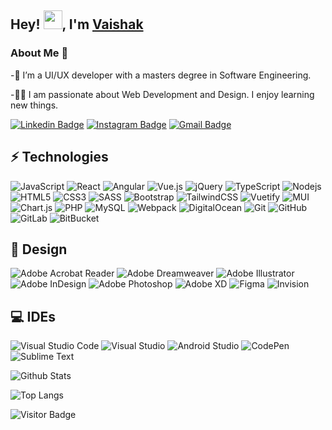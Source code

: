 ## Hey! <img src="hhttps://github.com/Vaishakbg/Vaishakbg/blob/main/wave.gif" width="30px">, I'm <a href="https://www.linkedin.com/in/vaishakbg/" rel="nofollow">Vaishak</a>

### About Me 🚀
-🌱 I’m a UI/UX developer with a masters degree in Software Engineering.

-👨‍💻 I am passionate about Web Development and Design. I enjoy learning new things.

[![Linkedin Badge](https://img.shields.io/badge/-vaishakbg-blue?style=flat-square&logo=Linkedin&logoColor=white&link=https://www.linkedin.com/in/vaishakbg/)](https://www.linkedin.com/in/vaishakbg/)
[![Instagram Badge](https://img.shields.io/badge/-vaishakbg-purple?style=flat-square&logo=instagram&logoColor=white&link=https://www.instagram.com/vaishakkb/)](https://www.instagram.com/vaishakkb/)
[![Gmail Badge](https://img.shields.io/badge/-vaishakbg@gmail.com-c14438?style=flat-square&logo=Gmail&logoColor=white&link=mailto:vaishakbg@gmail.com)](mailto:vaishakbg@gmail.com)

## ⚡ Technologies

![JavaScript](https://img.shields.io/badge/-JavaScript-black?style=flat-square&logo=javascript)
![React](https://img.shields.io/badge/-React-black?style=flat-square&logo=react)
![Angular](https://img.shields.io/badge/-Angular-A6120d?style=flat-square&logo=angular)
![Vue.js](https://img.shields.io/badge/vuejs-%2335495e.svg?style=flat-square&logo=vuedotjs&logoColor=%234FC08D)
![jQuery](https://img.shields.io/badge/jquery-%230769AD.svg?style=flat-square&logo=jquery&logoColor=white)
![TypeScript](https://img.shields.io/badge/-TypeScript-333333?style=flat-square&logo=typescript)
![Nodejs](https://img.shields.io/badge/-Nodejs-black?style=flat-square&logo=Node.js)
![HTML5](https://img.shields.io/badge/-HTML5-E34F26?style=flat-square&logo=html5&logoColor=white)
![CSS3](https://img.shields.io/badge/-CSS3-1572B6?style=flat-square&logo=css3)
![SASS](https://img.shields.io/badge/SASS-hotpink.svg?style=flat-square&logo=SASS&logoColor=white)
![Bootstrap](https://img.shields.io/badge/-Bootstrap-563D7C?style=flat-square&logo=bootstrap&logoColor=white)
![TailwindCSS](https://img.shields.io/badge/-tailwindcss-078BC0?style=flat-square&logo=tailwindcss&logoColor=white)
![Vuetify](https://img.shields.io/badge/Vuetify-1867C0?style=flat-square&logo=vuetify&logoColor=AEDDFF)
![MUI](https://img.shields.io/badge/MUI-%230081CB.svg?style=flat-square&logo=mui&logoColor=white)
![Chart.js](https://img.shields.io/badge/chart.js-F5788D.svg?style=flat-square&logo=chart.js&logoColor=white)
![PHP](https://img.shields.io/badge/-PHP-white?style=flat-square&logo=php&logoColor=4B568B)
![MySQL](https://img.shields.io/badge/-MySQL-black?style=flat-square&logo=mysql)
![Webpack](https://img.shields.io/badge/webpack-%238DD6F9.svg?style=flat-square&logo=webpack&logoColor=black)
![DigitalOcean](https://img.shields.io/badge/-Digital%20Ocean-darkblue?style=flat-square&logo=digitalocean)
![Git](https://img.shields.io/badge/-Git-black?style=flat-square&logo=git)
![GitHub](https://img.shields.io/badge/-GitHub-181717?style=flat-square&logo=github)
![GitLab](https://img.shields.io/badge/-GitLab-FCA121?style=flat-square&logo=gitlab)
![BitBucket](https://img.shields.io/badge/-BitBucket-darkblue?style=flat-square&logo=bitbucket)

## 🎨 Design

![Adobe Acrobat Reader](https://img.shields.io/badge/Adobe%20Acrobat%20Reader-EC1C24.svg?style=flat-square&logo=Adobe%20Acrobat%20Reader&logoColor=white)
![Adobe Dreamweaver](https://img.shields.io/badge/Adobe%20Dreamweaver-000000.svg?style=flat-square&logo=Adobe%20Dreamweaver&logoColor=green)
![Adobe Illustrator](https://img.shields.io/badge/adobe%20illustrator-B99B0A.svg?style=flat-square&logo=adobe%20illustrator&logoColor=300000)
![Adobe InDesign](https://img.shields.io/badge/Adobe%20InDesign-49021F?style=flat-square&logo=adobeindesign&logoColor=white)
![Adobe Photoshop](https://img.shields.io/badge/adobe%20photoshop-%2331A8FF.svg?style=flat-square&logo=adobe%20photoshop&logoColor=white)
![Adobe XD](https://img.shields.io/badge/Adobe%20XD-470137?style=flat-square&logo=Adobe%20XD&logoColor=#FF61F6)
![Figma](https://img.shields.io/badge/figma-%23F24E1E.svg?style=flat-square&logo=figma&logoColor=white)
![Invision](https://img.shields.io/badge/invision-FF3366?style=flat-square&logo=invision&logoColor=white)

## 💻 IDEs

![Visual Studio Code](https://img.shields.io/badge/Visual%20Studio%20Code-0078d7.svg?style=flat-square&logo=visual-studio-code&logoColor=white)
![Visual Studio](https://img.shields.io/badge/Visual%20Studio-5C2D91.svg?style=flat-square&logo=visual-studio&logoColor=white)
![Android Studio](https://img.shields.io/badge/Android%20Studio-3DDC84.svg?style=flat-square&logo=android-studio&logoColor=white)
![CodePen](https://img.shields.io/badge/CodePen-white?style=flat-square&logo=codepen&logoColor=black)
![Sublime Text](https://img.shields.io/badge/sublime_text-%23575757.svg?style=flat-square&logo=sublime-text&logoColor=important)

![Github Stats](https://github-readme-stats.vercel.app/api?username=vaishakbg&count_private=true&show_icons=true&include_all_commits=true)

![Top Langs](https://github-readme-stats.vercel.app/api/top-langs/?username=vaishakbg&hide=TeX&layout=compact)

![Visitor Badge](https://visitor-badge.laobi.icu/badge?page_id=vaishakbg.vaishakbg)
